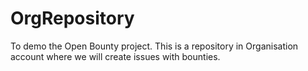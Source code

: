 # OrgRepository
To demo the Open Bounty project. This is a repository in Organisation account where we will create issues with bounties.
